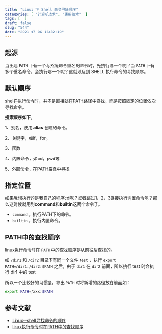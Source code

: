 ```yaml
---
title: "Linux 下 Shell 命令寻址顺序"
categories: [ "计算机技术", "通用技术"  ]
tags: [  ]
draft: false
slug: "544"
date: "2021-07-06 16:32:10"
---
```


## 起源

当出现 `PATH` 下有一个与系统命令重名的命令时，先执行哪一个呢？当 `PATH` 下有多个重名命令，会执行哪一个呢？这就涉及到 SHELL 执行命令的寻找顺序。

## 默认顺序

shel在执行命令时，并不是直接就在PATH路径中查找，而是按照固定的位置依次寻找命令。

**搜索顺序如下，**

1、别名，使用 **alias** 创建的命令。

2、关键字，如if，for。

3、函数

4、内置命令，如cd，pwd等

5、外部命令，在PATH路径中寻找

## 指定位置

如果我想执行的是我自己的程序cd呢？或者跳过1，2，3直接执行内置命令呢？那么这时候就用到**command**和**builtin**这两个命令了。

- `command` ，执行PATH下的命令。
- `builtin` ，执行内置命令。

## PATH中的查找顺序

linux执行命令时在 `PATH` 中的查找顺序是从前往后查找的。

如 `/dir1` 和 `/dir2` 目录下有同一个文件 `test` ，执行 `export PATH=/dir1:/dir2:$PATH` 之后，由于 `dir1` 在 `dir2` 前面，所以执行 test 时会执行 dir1 中的 test

所以一个比较好的习惯是，导出 `PATH` 时将新增的路径放在前面如：

```bash
export PATH=/xxx:$PATH
```

## 参考文献

- [Linux--shell寻找命令的顺序](https://blog.csdn.net/iPenX/article/details/78546808)
- [linux执行命令时在PATH中的查找顺序](http://luopeng.org/?p=60)